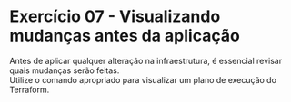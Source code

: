 # Exercício 07 - Visualizando mudanças antes da aplicação

Antes de aplicar qualquer alteração na infraestrutura, é essencial revisar quais mudanças serão feitas.  
Utilize o comando apropriado para visualizar um plano de execução do Terraform.  
